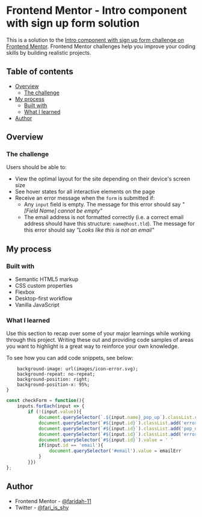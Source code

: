 # Frontend Mentor - Intro component with sign up form solution

This is a solution to the [Intro component with sign up form challenge on Frontend Mentor](https://www.frontendmentor.io/challenges/intro-component-with-signup-form-5cf91bd49edda32581d28fd1). Frontend Mentor challenges help you improve your coding skills by building realistic projects. 

## Table of contents

- [Overview](#overview)
  - [The challenge](#the-challenge)
- [My process](#my-process)
  - [Built with](#built-with)
  - [What I learned](#what-i-learned)
- [Author](#author)


## Overview

### The challenge

Users should be able to:

- View the optimal layout for the site depending on their device's screen size
- See hover states for all interactive elements on the page
- Receive an error message when the `form` is submitted if:
  - Any `input` field is empty. The message for this error should say *"[Field Name] cannot be empty"*
  - The email address is not formatted correctly (i.e. a correct email address should have this structure: `name@host.tld`). The message for this error should say *"Looks like this is not an email"*


## My process

### Built with

- Semantic HTML5 markup
- CSS custom properties
- Flexbox
- Desktop-first workflow
- Vanilla JavaScript

### What I learned

Use this section to recap over some of your major learnings while working through this project. Writing these out and providing code samples of areas you want to highlight is a great way to reinforce your own knowledge.

To see how you can add code snippets, see below:

```.error-image{
    background-image: url(images/icon-error.svg);
    background-repeat: no-repeat;
    background-position: right;
    background-position-x: 95%;
}
```
```js
const checkForm = function(){
    inputs.forEach(input => {
        if (!(input.value)){
            document.querySelector(`.${input.name}_pop_up`).classList.remove('hidden');
            document.querySelector(`#${input.id}`).classList.add('error');
            document.querySelector(`#${input.id}`).classList.add('pop_up');
            document.querySelector(`#${input.id}`).classList.add('error-image');
            document.querySelector(`#${input.id}`).value = ' '
            if(input.id == 'email'){
                document.querySelector('#email').value = emailErr
            }
        }})
};   
```

## Author

- Frontend Mentor - [@faridah-11](https://www.frontendmentor.io/profile/faridah-11)
- Twitter - [@fari_is_shy](https://www.twitter.com/fari_is_shy)
